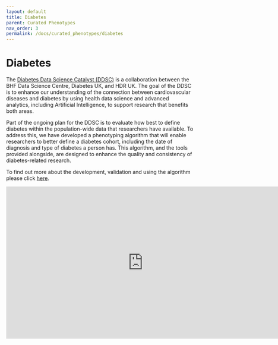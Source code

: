 ```yaml
---
layout: default
title: Diabetes
parent: Curated Phenotypes
nav_order: 3
permalink: /docs/curated_phenotypes/diabetes
---
```


# Diabetes
The <a href="https://bhfdatasciencecentre.org/areas/diabetes-data-science-catalyst/" target="_blank">Diabetes Data Science Catalyst (DDSC)</a> is a collaboration between the BHF Data Science Centre, Diabetes UK, and HDR UK. The goal of the DDSC is to enhance our understanding of the connection between cardiovascular diseases and diabetes by using health data science and advanced analytics, including Artificial Intelligence, to support research that benefits both areas.

Part of the ongoing plan for the DDSC is to evaluate how best to define diabetes within the population-wide data that researchers have available. To address this, we have developed a phenotyping algorithm that will enable researchers to better define a diabetes cohort, including the date of diagnosis and type of diabetes a person has. This algorithm, and the tools provided alongside, are designed to enhance the quality and consistency of diabetes-related research.

To find out more about the development, validation and using the algorithm please click <a href="https://bhf-dsc-hds.shinyapps.io/hds_phenotypes_diabetes/" target="_blank">here</a>.

<iframe width="736" height="410" src="https://www.youtube.com/embed/?v=Md2v5THo5h0" frameborder="0" allow="accelerometer; autoplay; encrypted-media; gyroscope; picture-in-picture" allowfullscreen></iframe>
